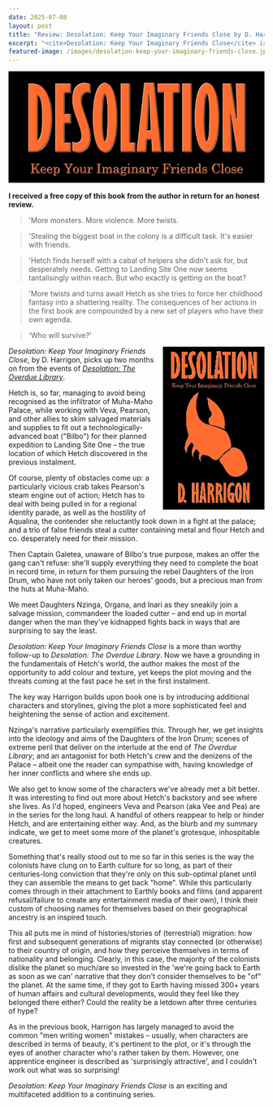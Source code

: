 ```yaml
---
date: 2025-07-08
layout: post
title: "Review: Desolation: Keep Your Imaginary Friends Close by D. Harrigon"
excerpt: "<cite>Desolation: Keep Your Imaginary Friends Close</cite> is an exciting and multifaceted addition to a continuing series."
featured-image: /images/desolation-keep-your-imaginary-friends-close.jpg
---
```


![Desolation: Keep Your Imaginary Friends Close](/images/desolation-keep-your-imaginary-friends-close.jpg)

**I received a free copy of this book from the author in return for an honest review.**

> 'More monsters. More violence. More twists.

> 'Stealing the biggest boat in the colony is a difficult task. It's easier with friends.

> 'Hetch finds herself with a cabal of helpers she didn't ask for, but desperately needs. Getting to Landing Site One now seems tantalisingly within reach. But who exactly is getting on the boat?

> 'More twists and turns await Hetch as she tries to force her childhood fantasy into a shattering reality. The consequences of her actions in the first book are compounded by a new set of players who have their own agenda.

> 'Who will survive?'

<img src="/images/desolation-keep-your-imaginary-friends-close-200.jpg" alt="Desolation: Keep Your Imaginary Friends Close" style="float: right; margin-bottom: 10px; margin-left: 10px;">

<cite>Desolation: Keep Your Imaginary Friends Close</cite>, by D. Harrigon, picks up two months on from the events of [<cite>Desolation: The Overdue Library</cite>](/desolation-the-overdue-library-by-d-harrigon/).

Hetch is, so far, managing to avoid being recognised as the infiltrator of Muha-Maho Palace, while working with Veva, Pearson, and other allies to skim salvaged materials and supplies to fit out a technologically-advanced boat ("Bilbo") for their planned expedition to Landing Site One &ndash; the true location of which Hetch discovered in the previous instalment.

Of course, plenty of obstacles come up: a particularly vicious crab takes Pearson's steam engine out of action; Hetch has to deal with being pulled in for a regional identity parade, as well as the hostility of Aqualina, the contender she reluctantly took down in a fight at the palace; and a trio of false friends steal a cutter containing metal and flour Hetch and co. desperately need for their mission.

Then Captain Galetea, unaware of Bilbo's true purpose, makes an offer the gang can't refuse: she'll supply everything they need to complete the boat in record time, in return for them pursuing the rebel Daughters of the Iron Drum, who have not only taken our heroes' goods, but a precious man from the huts at Muha-Maho.

We meet Daughters Nzinga, Organa, and Inari as they sneakily join a salvage mission, commandeer the loaded cutter &ndash; and end up in mortal danger when the man they've kidnapped fights back in ways that are surprising to say the least.

<cite>Desolation: Keep Your Imaginary Friends Close</cite> is a more than worthy follow-up to <cite>Desolation: The Overdue Library</cite>. Now we have a grounding in the fundamentals of Hetch's world, the author makes the most of the opportunity to add colour and texture, yet keeps the plot moving and the threats coming at the fast pace he set in the first instalment.

The key way Harrigon builds upon book one is by introducing additional characters and storylines, giving the plot a more sophisticated feel and heightening the sense of action and excitement.

Nzinga's narrative particularly exemplifies this. Through her, we get insights into the ideology and aims of the Daughters of the Iron Drum; scenes of extreme peril that deliver on the interlude at the end of <cite>The Overdue Library</cite>; and an antagonist for both Hetch's crew and the denizens of the Palace &ndash; albeit one the reader can sympathise with, having knowledge of her inner conflicts and where she ends up.

We also get to know some of the characters we've already met a bit better. It was interesting to find out more about Hetch's backstory and see where she lives. As I'd hoped, engineers Veva and Pearson (aka Vee and Pea) are in the series for the long haul. A handful of others reappear to help or hinder Hetch, and are entertaining either way. And, as the blurb and my summary indicate, we get to meet some more of the planet's grotesque, inhospitable creatures.

Something that's really stood out to me so far in this series is the way the colonists have clung on to Earth culture for so long, as part of their centuries-long conviction that they're only on this sub-optimal planet until they can assemble the means to get back "home". While this particularly comes through in their attachment to Earthly books and films (and apparent refusal/failure to create any entertainment media of their own), I think their custom of choosing names for themselves based on their geographical ancestry is an inspired touch.

This all puts me in mind of histories/stories of (terrestrial) migration: how first and subsequent generations of migrants stay connected (or otherwise) to their country of origin, and how they perceive themselves in terms of nationality and belonging. Clearly, in this case, the majority of the colonists dislike the planet so much/are so invested in the 'we're going back to Earth as soon as we can' narrative that they don't consider themselves to be "of" the planet. At the same time, if they got to Earth having missed 300+ years of human affairs and cultural developments, would they feel like they belonged there either? Could the reality be a letdown after three centuries of hype?

As in the previous book, Harrigon has largely managed to avoid the common "men writing women" mistakes &ndash; usually, when characters are described in terms of beauty, it's pertinent to the plot, or it's through the eyes of another character who's rather taken by them. However, one apprentice engineer is described as 'surprisingly attractive', and I couldn't work out what was so surprising!

<cite>Desolation: Keep Your Imaginary Friends Close</cite> is an exciting and multifaceted addition to a continuing series.